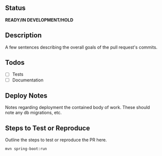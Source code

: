 ## Status
**READY/IN DEVELOPMENT/HOLD**

## Description
A few sentences describing the overall goals of the pull request's commits.

## Todos
- [ ] Tests
- [ ] Documentation

## Deploy Notes
Notes regarding deployment the contained body of work.  These should note any
db migrations, etc.

## Steps to Test or Reproduce
Outline the steps to test or reproduce the PR here.

```sh
mvn spring-boot:run
```